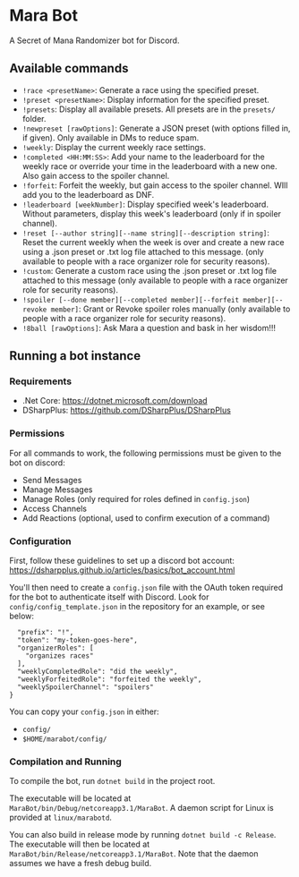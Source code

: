 # Mara Bot

A Secret of Mana Randomizer bot for Discord.

## Available commands

- `!race <presetName>`: Generate a race using the specified preset.
- `!preset <presetName>`: Display information for the specified preset.
- `!presets`: Display all available presets. All presets are in the `presets/` folder.
- `!newpreset [rawOptions]`: Generate a JSON preset (with options filled in, if given). Only available in DMs to reduce spam.
- `!weekly`: Display the current weekly race settings. 
- `!completed <HH:MM:SS>`: Add your name to the leaderboard for the weekly race or override your time in the leaderboard with a new one. Also gain access to the spoiler channel.
- `!forfeit`: Forfeit the weekly, but gain access to the spoiler channel. WIll add you to the leaderboard as DNF.
- `!leaderboard [weekNumber]`: Display specified week's leaderboard. Without parameters, display this week's leaderboard (only if in spoiler channel).
- `!reset [--author string][--name string][--description string]`: Reset the current weekly when the week is over and create a new race using a .json preset or .txt log file attached to this message. (only available to people with a race organizer role for security reasons).
- `!custom`: Generate a custom race using the .json preset or .txt log file attached to this message (only available to people with a race organizer role for security reasons).
- `!spoiler [--done member][--completed member][--forfeit member][--revoke member]`: Grant or Revoke spoiler roles manually (only available to people with a race organizer role for security reasons).
- `!8ball [rawOptions]`: Ask Mara a question and bask in her wisdom!!! 

## Running a bot instance
### Requirements

- .Net Core: https://dotnet.microsoft.com/download
- DSharpPlus: https://github.com/DSharpPlus/DSharpPlus

### Permissions

For all commands to work, the following permissions must be given to the bot on discord:

- Send Messages
- Manage Messages
- Manage Roles (only required for roles defined in `config.json`)
- Access Channels
- Add Reactions (optional, used to confirm execution of a command)

### Configuration

First, follow these guidelines to set up a discord bot account:
https://dsharpplus.github.io/articles/basics/bot_account.html

You'll then need to create a `config.json` file with the OAuth token
required for the bot to authenticate itself with Discord. Look for
`config/config_template.json` in the repository for an example, or see below:

```
  "prefix": "!",
  "token": "my-token-goes-here",
  "organizerRoles": [
    "organizes races"
  ],
  "weeklyCompletedRole": "did the weekly",
  "weeklyForfeitedRole": "forfeited the weekly",
  "weeklySpoilerChannel": "spoilers"
}
```

You can copy your `config.json` in either: 
- `config/`
- `$HOME/marabot/config/`

### Compilation and Running

To compile the bot, run `dotnet build` in the project root.

The executable will be located at `MaraBot/bin/Debug/netcoreapp3.1/MaraBot`.
A daemon script for Linux is provided at `linux/marabotd`.

You can also build in release mode by running `dotnet build -c Release`.
The executable will then be located at `MaraBot/bin/Release/netcoreapp3.1/MaraBot`.
Note that the daemon assumes we have a fresh debug build.
